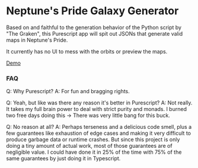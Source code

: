 # Neptune's Pride Galaxy Generator

Based on and faithful to the generation behavior of the Python script by "The Graken", this Purescript app will spit out JSONs that generate valid maps in Neptune's Pride.

It currently has no UI to mess with the orbits or preview the maps.

[Demo](https://darthnerda.github.io/np-star-gen/)


### FAQ
Q: Why Purescript?
A: For fun and bragging rights.

Q: Yeah, but like was there any reason it's better in Purescript?
A: Not really. It takes my full brain power to deal with strict purity and monads. I burned two free days doing this -> There was very little bang for this buck.

Q: No reason at all?
A: Perhaps terseness and a delicious code smell, plus a few guarantees like exhaustion of edge cases and making it very difficult to produce garbage data or runtime crashes. But since this project is only doing a tiny amount of actual work, most of those guarantees are of negligible value. I could have done it in 25% of the time with 75% of the same guarantees by just doing it in Typescript.